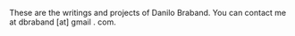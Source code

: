 These are the writings and projects of Danilo Braband. You can contact me at <a class="email">dbraband [at] gmail . com</a>.
